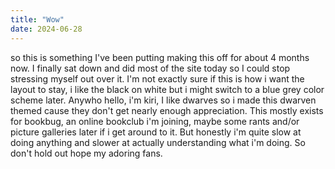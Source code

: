 ```yaml
---
title: "Wow"
date: 2024-06-28
--- 
```




so this is something I've been putting making this off for about 4 months now. I finally sat down and did most of the site today so I could stop stressing myself out over it. I'm not exactly sure if this is how i want the layout to stay, i like the black on white but i might switch to a blue grey color scheme later. Anywho hello, i'm kiri, I like dwarves so i made this dwarven themed cause they don't get nearly enough appreciation. This mostly exists for bookbug, an online bookclub i'm joining, maybe some rants and/or picture galleries later if i get around to it. But honestly i'm quite slow at doing anything and slower at actually understanding what i'm doing. So don't hold out hope my adoring fans.
